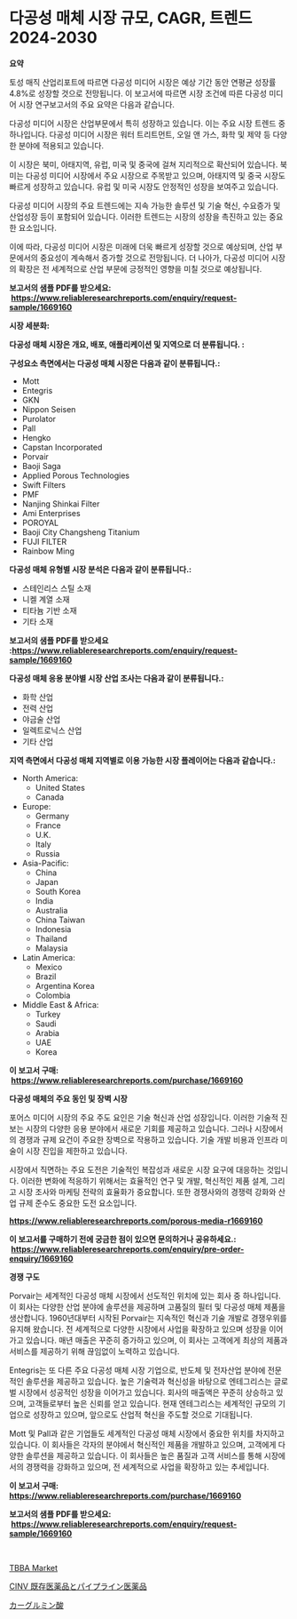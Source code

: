 <p><h1>다공성 매체 시장 규모, CAGR, 트렌드 2024-2030</h1></p><p><strong>요약</strong></p>
<p><p>토성 매직 산업리포트에 따르면 다공성 미디어 시장은 예상 기간 동안 연평균 성장률 4.8%로 성장할 것으로 전망됩니다. 이 보고서에 따르면 시장 조건에 따른 다공성 미디어 시장 연구보고서의 주요 요약은 다음과 같습니다.</p><p>다공성 미디어 시장은 산업부문에서 특히 성장하고 있습니다. 이는 주요 시장 트렌드 중 하나입니다. 다공성 미디어 시장은 워터 트리트먼트, 오일 앤 가스, 화학 및 제약 등 다양한 분야에 적용되고 있습니다.</p><p>이 시장은 북미, 아태지역, 유럽, 미국 및 중국에 걸쳐 지리적으로 확산되어 있습니다. 북미는 다공성 미디어 시장에서 주요 시장으로 주목받고 있으며, 아태지역 및 중국 시장도 빠르게 성장하고 있습니다. 유럽 및 미국 시장도 안정적인 성장을 보여주고 있습니다.</p><p>다공성 미디어 시장의 주요 트렌드에는 지속 가능한 솔루션 및 기술 혁신, 수요증가 및 산업성장 등이 포함되어 있습니다. 이러한 트렌드는 시장의 성장을 촉진하고 있는 중요한 요소입니다.</p><p>이에 따라, 다공성 미디어 시장은 미래에 더욱 빠르게 성장할 것으로 예상되며, 산업 부문에서의 중요성이 계속해서 증가할 것으로 전망됩니다. 더 나아가, 다공성 미디어 시장의 확장은 전 세계적으로 산업 부문에 긍정적인 영향을 미칠 것으로 예상됩니다.</p></p>
<p><strong>보고서의 샘플 PDF를 받으세요: &nbsp;<a href="https://www.reliableresearchreports.com/enquiry/request-sample/1669160">https://www.reliableresearchreports.com/enquiry/request-sample/1669160</a></strong></p>
<p><strong>시장 세분화:</strong></p>
<p><strong> 다공성 매체 시장은 개요, 배포, 애플리케이션 및 지역으로 더 분류됩니다. :</strong></p>
<p><strong>구성요소 측면에서는 다공성 매체 시장은 다음과 같이 분류됩니다.:</strong></p>
<p><ul><li>Mott</li><li>Entegris</li><li>GKN</li><li>Nippon Seisen</li><li>Purolator</li><li>Pall</li><li>Hengko</li><li>Capstan Incorporated</li><li>Porvair</li><li>Baoji Saga</li><li>Applied Porous Technologies</li><li>Swift Filters</li><li>PMF</li><li>Nanjing Shinkai Filter</li><li>Ami Enterprises</li><li>POROYAL</li><li>Baoji City Changsheng Titanium</li><li>FUJI FILTER</li><li>Rainbow Ming</li></ul></p>
<p><strong> 다공성 매체 유형별 시장 분석은 다음과 같이 분류됩니다.:</strong></p>
<p><ul><li>스테인리스 스틸 소재</li><li>니켈 계열 소재</li><li>티타늄 기반 소재</li><li>기타 소재</li></ul></p>
<p><strong>보고서의 샘플 PDF를 받으세요 :<a href="https://www.reliableresearchreports.com/enquiry/request-sample/1669160">https://www.reliableresearchreports.com/enquiry/request-sample/1669160</a></strong></p>
<p><strong> 다공성 매체 응용 분야별 시장 산업 조사는 다음과 같이 분류됩니다.:</strong></p>
<p><ul><li>화학 산업</li><li>전력 산업</li><li>야금술 산업</li><li>일렉트로닉스 산업</li><li>기타 산업</li></ul></p>
<p><strong>지역 측면에서 다공성 매체 지역별로 이용 가능한 시장 플레이어는 다음과 같습니다.:</strong></p>
<p><ul>
    <li>
        North America:
        <ul>
            <li>United States</li>
            <li>Canada</li>
        </ul>
    </li>
    <li>
        Europe:
        <ul>
            <li>Germany</li>
            <li>France</li>
            <li>U.K.</li>
            <li>Italy</li>
            <li>Russia</li>
        </ul>
    </li>
    <li>
        Asia-Pacific:
        <ul>
            <li>China</li>
            <li>Japan</li>
            <li>South Korea</li>
            <li>India</li>
            <li>Australia</li>
            <li>China Taiwan</li>
            <li>Indonesia</li>
            <li>Thailand</li>
            <li>Malaysia</li>
        </ul>
    </li>
    <li>
        Latin America:
        <ul>
            <li>Mexico</li>
            <li>Brazil</li>
            <li>Argentina Korea</li>
            <li>Colombia</li>
        </ul>
    </li>
    <li>
        Middle East & Africa:
        <ul>
            <li>Turkey</li>
            <li>Saudi</li>
            <li>Arabia</li>
            <li>UAE</li>
            <li>Korea</li>
        </ul>
    </li>
    </ul></p>
<p><strong>이 보고서 구매: &nbsp;<a href="https://www.reliableresearchreports.com/purchase/1669160">https://www.reliableresearchreports.com/purchase/1669160</a></strong></p>
<p><strong>다공성 매체의 주요 동인 및 장벽 시장</strong></p>
<p><p>포어스 미디어 시장의 주요 주도 요인은 기술 혁신과 산업 성장입니다. 이러한 기술적 진보는 시장의 다양한 응용 분야에서 새로운 기회를 제공하고 있습니다. 그러나 시장에서의 경쟁과 규제 요건이 주요한 장벽으로 작용하고 있습니다. 기술 개발 비용과 인프라 미술이 시장 진입을 제한하고 있습니다.</p><p>시장에서 직면하는 주요 도전은 기술적인 복잡성과 새로운 시장 요구에 대응하는 것입니다. 이러한 변화에 적응하기 위해서는 효율적인 연구 및 개발, 혁신적인 제품 설계, 그리고 시장 조사와 마케팅 전략의 효율화가 중요합니다. 또한 경쟁사와의 경쟁력 강화와 산업 규제 준수도 중요한 도전 요소입니다.</p></p>
<p><strong><a href="https://www.reliableresearchreports.com/porous-media-r1669160">https://www.reliableresearchreports.com/porous-media-r1669160</a></strong></p>
<p><strong>이 보고서를 구매하기 전에 궁금한 점이 있으면 문의하거나 공유하세요.: &nbsp;<a href="https://www.reliableresearchreports.com/enquiry/pre-order-enquiry/1669160">https://www.reliableresearchreports.com/enquiry/pre-order-enquiry/1669160</a></strong></p>
<p><strong>경쟁 구도</strong></p>
<p><p>Porvair는 세계적인 다공성 매체 시장에서 선도적인 위치에 있는 회사 중 하나입니다. 이 회사는 다양한 산업 분야에 솔루션을 제공하며 고품질의 필터 및 다공성 매체 제품을 생산합니다. 1960년대부터 시작된 Porvair는 지속적인 혁신과 기술 개발로 경쟁우위를 유지해 왔습니다. 전 세계적으로 다양한 시장에서 사업을 확장하고 있으며 성장을 이어가고 있습니다. 매년 매출은 꾸준히 증가하고 있으며, 이 회사는 고객에게 최상의 제품과 서비스를 제공하기 위해 끊임없이 노력하고 있습니다.</p><p>Entegris는 또 다른 주요 다공성 매체 시장 기업으로, 반도체 및 전자산업 분야에 전문적인 솔루션을 제공하고 있습니다. 높은 기술력과 혁신성을 바탕으로 엔테그리스는 글로벌 시장에서 성공적인 성장을 이어가고 있습니다. 회사의 매출액은 꾸준히 상승하고 있으며, 고객들로부터 높은 신뢰를 얻고 있습니다. 현재 엔테그리스는 세계적인 규모의 기업으로 성장하고 있으며, 앞으로도 산업적 혁신을 주도할 것으로 기대됩니다.</p><p>Mott 및 Pall과 같은 기업들도 세계적인 다공성 매체 시장에서 중요한 위치를 차지하고 있습니다. 이 회사들은 각자의 분야에서 혁신적인 제품을 개발하고 있으며, 고객에게 다양한 솔루션을 제공하고 있습니다. 이 회사들은 높은 품질과 고객 서비스를 통해 시장에서의 경쟁력을 강화하고 있으며, 전 세계적으로 사업을 확장하고 있는 추세입니다.</p></p>
<p><strong>이 보고서 구매: &nbsp; <a href="https://www.reliableresearchreports.com/purchase/1669160">https://www.reliableresearchreports.com/purchase/1669160</a></strong></p>
<p><strong>보고서의 샘플 PDF를 받으세요: &nbsp;<a href="https://www.reliableresearchreports.com/enquiry/request-sample/1669160">https://www.reliableresearchreports.com/enquiry/request-sample/1669160</a></strong><strong></strong></p>
<p>&nbsp;</p>
<p><p><a href="https://unruly-ladybug-44b.notion.site/TBBA-Market-Size-Growth-and-Forecast-from-2024-2031-5f158a394ab64edb94689633aebbfcac">TBBA Market</a></p><p><a href="https://medium.com/@terrelliemann565620/cinv%E3%81%AE%E7%8F%BE%E8%A1%8C%E3%81%8A%E3%82%88%E3%81%B3%E3%83%91%E3%82%A4%E3%83%97%E3%83%A9%E3%82%A4%E3%83%B3%E8%96%AC%E5%B8%82%E5%A0%B4-2031%E5%B9%B4%E3%81%BE%E3%81%A7%E3%81%AE%E3%83%88%E3%83%AC%E3%83%B3%E3%83%89-%E4%BA%88%E6%B8%AC-%E7%AB%B6%E4%BA%89%E5%88%86%E6%9E%90-92d7f194b5bf">CINV 既存医薬品とパイプライン医薬品</a></p><p><a href="https://medium.com/@a.d.michael1/%E3%82%AB%E3%83%AB%E3%82%B0%E3%83%AB%E3%83%9F%E3%83%B3%E9%85%B8%E5%B8%82%E5%A0%B4-%E5%B8%82%E5%A0%B4cagr-%E5%B8%82%E5%A0%B4%E3%83%88%E3%83%AC%E3%83%B3%E3%83%89-%E6%88%90%E9%95%B7%E6%88%A6%E7%95%A5%E3%81%AB%E5%AF%BE%E3%81%99%E3%82%8B%E6%B4%9E%E5%AF%9F-e02b07e0b168">カーグルミン酸</a></p></p>